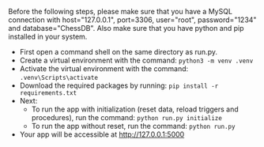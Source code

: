 Before the following steps, please make sure that you have a MySQL connection with host="127.0.0.1", port=3306, user="root", password="1234" and database="ChessDB". Also make sure that you have python and pip installed in your system.

- First open a command shell on the same directory as run.py.
- Create a virtual environment with the command:
  ``` python3 -m venv .venv ```
- Activate the virtual environment with the command:
  ``` .venv\Scripts\activate ```
- Download the required packages by running:
  ``` pip install -r requirements.txt ```
- Next:
  - To run the app with initialization (reset data, reload triggers and procedures), run the command:
   ``` python run.py initialize ```
  - To run the app without reset, run the command:
    ``` python run.py ```
- Your app will be accessible at http://127.0.0.1:5000

